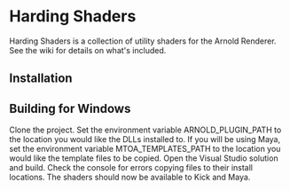 # Harding Shaders
Harding Shaders is a collection of utility shaders for the Arnold Renderer.  See the wiki for details on what's included.


## Installation

## Building for Windows
Clone the project.  Set the environment variable ARNOLD_PLUGIN_PATH to the location you would like the DLLs installed to.  If you will be using Maya, set the environment variable MTOA_TEMPLATES_PATH to the location you would like the template files to be copied.  Open the Visual Studio solution and build.  Check the console for errors copying files to their install locations.  The shaders should now be available to Kick and Maya.  
